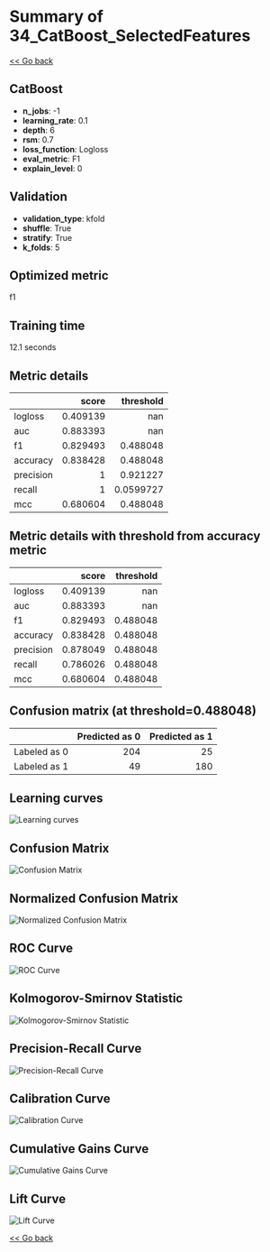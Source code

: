 # Summary of 34_CatBoost_SelectedFeatures

[<< Go back](../README.md)


## CatBoost
- **n_jobs**: -1
- **learning_rate**: 0.1
- **depth**: 6
- **rsm**: 0.7
- **loss_function**: Logloss
- **eval_metric**: F1
- **explain_level**: 0

## Validation
 - **validation_type**: kfold
 - **shuffle**: True
 - **stratify**: True
 - **k_folds**: 5

## Optimized metric
f1

## Training time

12.1 seconds

## Metric details
|           |    score |   threshold |
|:----------|---------:|------------:|
| logloss   | 0.409139 | nan         |
| auc       | 0.883393 | nan         |
| f1        | 0.829493 |   0.488048  |
| accuracy  | 0.838428 |   0.488048  |
| precision | 1        |   0.921227  |
| recall    | 1        |   0.0599727 |
| mcc       | 0.680604 |   0.488048  |


## Metric details with threshold from accuracy metric
|           |    score |   threshold |
|:----------|---------:|------------:|
| logloss   | 0.409139 |  nan        |
| auc       | 0.883393 |  nan        |
| f1        | 0.829493 |    0.488048 |
| accuracy  | 0.838428 |    0.488048 |
| precision | 0.878049 |    0.488048 |
| recall    | 0.786026 |    0.488048 |
| mcc       | 0.680604 |    0.488048 |


## Confusion matrix (at threshold=0.488048)
|              |   Predicted as 0 |   Predicted as 1 |
|:-------------|-----------------:|-----------------:|
| Labeled as 0 |              204 |               25 |
| Labeled as 1 |               49 |              180 |

## Learning curves
![Learning curves](learning_curves.png)
## Confusion Matrix

![Confusion Matrix](confusion_matrix.png)


## Normalized Confusion Matrix

![Normalized Confusion Matrix](confusion_matrix_normalized.png)


## ROC Curve

![ROC Curve](roc_curve.png)


## Kolmogorov-Smirnov Statistic

![Kolmogorov-Smirnov Statistic](ks_statistic.png)


## Precision-Recall Curve

![Precision-Recall Curve](precision_recall_curve.png)


## Calibration Curve

![Calibration Curve](calibration_curve_curve.png)


## Cumulative Gains Curve

![Cumulative Gains Curve](cumulative_gains_curve.png)


## Lift Curve

![Lift Curve](lift_curve.png)



[<< Go back](../README.md)
